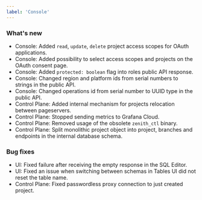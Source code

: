 ```yaml
---
label: 'Console'
---
```


### What's new

- Console: Added `read`, `update`, `delete` project access scopes for OAuth applications.
- Console: Added possibility to select access scopes and projects on the OAuth consent page.
- Console: Added `protected: boolean` flag into roles public API response.
- Console: Changed region and platform ids from serial numbers to strings in the public API.
- Console: Changed operations id from serial number to UUID type in the public API.
- Control Plane: Added internal mechanism for projects relocation between pageservers.
- Control Plane: Stopped sending metrics to Grafana Cloud.
- Control Plane: Removed usage of the obsolete `zenith_ctl` binary.
- Control Plane: Split monolithic project object into project, branches and endpoints in the internal database schema.

### Bug fixes

- UI: Fixed failure after receiving the empty response in the SQL Editor.
- UI: Fixed an issue when switching between schemas in Tables UI did not reset the table name.
- Control Plane: Fixed passwordless proxy connection to just created project.
